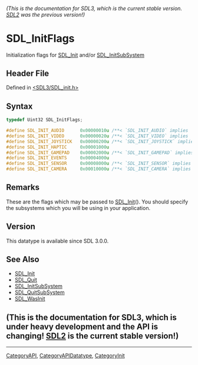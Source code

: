 ###### (This is the documentation for SDL3, which is the current stable version. [SDL2](https://wiki.libsdl.org/SDL2/) was the previous version!)
# SDL_InitFlags

Initialization flags for [SDL_Init](SDL_Init) and/or [SDL_InitSubSystem](SDL_InitSubSystem)

## Header File

Defined in [<SDL3/SDL_init.h>](https://github.com/libsdl-org/SDL/blob/main/include/SDL3/SDL_init.h)

## Syntax

```c
typedef Uint32 SDL_InitFlags;

#define SDL_INIT_AUDIO      0x00000010u /**< `SDL_INIT_AUDIO` implies `SDL_INIT_EVENTS` */
#define SDL_INIT_VIDEO      0x00000020u /**< `SDL_INIT_VIDEO` implies `SDL_INIT_EVENTS` */
#define SDL_INIT_JOYSTICK   0x00000200u /**< `SDL_INIT_JOYSTICK` implies `SDL_INIT_EVENTS`, should be initialized on the same thread as SDL_INIT_VIDEO on Windows if you don't set SDL_HINT_JOYSTICK_THREAD */
#define SDL_INIT_HAPTIC     0x00001000u
#define SDL_INIT_GAMEPAD    0x00002000u /**< `SDL_INIT_GAMEPAD` implies `SDL_INIT_JOYSTICK` */
#define SDL_INIT_EVENTS     0x00004000u
#define SDL_INIT_SENSOR     0x00008000u /**< `SDL_INIT_SENSOR` implies `SDL_INIT_EVENTS` */
#define SDL_INIT_CAMERA     0x00010000u /**< `SDL_INIT_CAMERA` implies `SDL_INIT_EVENTS` */
```

## Remarks

These are the flags which may be passed to [SDL_Init](SDL_Init)(). You
should specify the subsystems which you will be using in your application.

## Version

This datatype is available since SDL 3.0.0.

## See Also

- [SDL_Init](SDL_Init)
- [SDL_Quit](SDL_Quit)
- [SDL_InitSubSystem](SDL_InitSubSystem)
- [SDL_QuitSubSystem](SDL_QuitSubSystem)
- [SDL_WasInit](SDL_WasInit)


## (This is the documentation for SDL3, which is under heavy development and the API is changing! [SDL2](https://wiki.libsdl.org/SDL2/) is the current stable version!)



----
[CategoryAPI](CategoryAPI), [CategoryAPIDatatype](CategoryAPIDatatype), [CategoryInit](CategoryInit)

